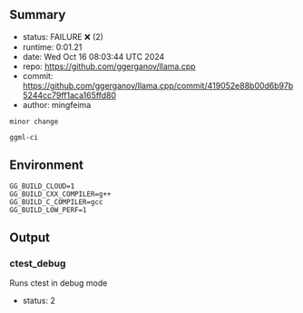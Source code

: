 ## Summary

- status:  FAILURE ❌ (2)
- runtime: 0:01.21
- date:    Wed Oct 16 08:03:44 UTC 2024
- repo:    https://github.com/ggerganov/llama.cpp
- commit:  https://github.com/ggerganov/llama.cpp/commit/419052e88b00d6b97b5244cc79ff1aca165ffd80
- author:  mingfeima
```
minor change

ggml-ci
```

## Environment

```
GG_BUILD_CLOUD=1
GG_BUILD_CXX_COMPILER=g++
GG_BUILD_C_COMPILER=gcc
GG_BUILD_LOW_PERF=1
```

## Output

### ctest_debug

Runs ctest in debug mode
- status: 2
```

```

